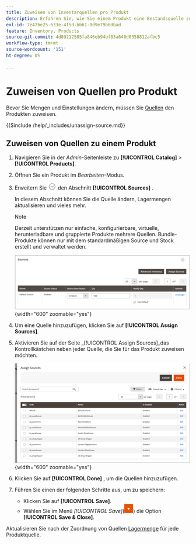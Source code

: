 ```yaml
---
title: Zuweisen von Inventarquellen pro Produkt
description: Erfahren Sie, wie Sie einem Produkt eine Bestandsquelle zuweisen.
exl-id: 7e47be25-633e-4f5d-bb61-0d9e79b6dbad
feature: Inventory, Products
source-git-commit: 4d89212585fa846eb94bf83a640d0358812afbc5
workflow-type: tm+mt
source-wordcount: '151'
ht-degree: 0%

---
```


# Zuweisen von Quellen pro Produkt

Bevor Sie Mengen und Einstellungen ändern, müssen Sie [Quellen](sources-manage.md) den Produkten zuweisen.

{{$include /help/_includes/unassign-source.md}}

## Zuweisen von Quellen zu einem Produkt

1. Navigieren Sie in der _Admin_-Seitenleiste zu **[!UICONTROL Catalog]** > **[!UICONTROL Products]**.

1. Öffnen Sie ein Produkt im _Bearbeiten_-Modus.

1. Erweitern Sie ![Erweiterungsauswahl](../assets/icon-display-expand.png) den Abschnitt **[!UICONTROL Sources]** .

   In diesem Abschnitt können Sie die Quelle ändern, Lagermengen aktualisieren und vieles mehr.

   >[!NOTE]
   >
   >Derzeit unterstützen nur einfache, konfigurierbare, virtuelle, herunterladbare und gruppierte Produkte mehrere Quellen. Bundle-Produkte können nur mit dem standardmäßigen Source und Stock erstellt und verwaltet werden.

   ![Abschnitt „Produktquellen“](assets/inventory-product-sources-before.png){width="600" zoomable="yes"}

1. Um eine Quelle hinzuzufügen, klicken Sie auf **[!UICONTROL Assign Sources]**.

1. Aktivieren Sie auf der Seite _[!UICONTROL Assign Sources]_das Kontrollkästchen neben jeder Quelle, die Sie für das Produkt zuweisen möchten.

   ![Produkt - Quellen zuweisen](assets/inventory-product-assign-sources.png){width="600" zoomable="yes"}

1. Klicken Sie auf **[!UICONTROL Done]** , um die Quellen hinzuzufügen.

1. Führen Sie einen der folgenden Schritte aus, um zu speichern:

   - Klicken Sie auf **[!UICONTROL Save]**.
   - Wählen Sie im Menü _[!UICONTROL Save]_(![Menüpfeil](../assets/icon-menu-down-arrow-red.png)) die Option **[!UICONTROL Save & Close]**.

Aktualisieren Sie nach der Zuordnung von Quellen [Lagermenge](quantities-assign-per-product.md) für jede Produktquelle.
